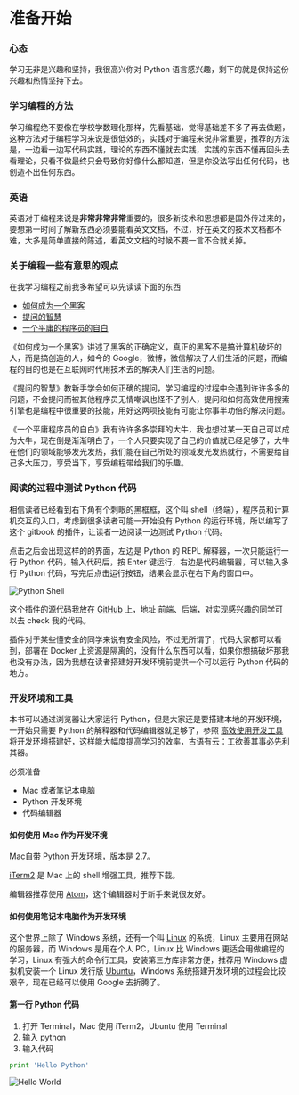 # 准备开始

### 心态
学习无非是兴趣和坚持，我很高兴你对 Python 语言感兴趣，剩下的就是保持这份兴趣和热情坚持下去。

### 学习编程的方法
学习编程绝不要像在学校学数理化那样，先看基础，觉得基础差不多了再去做题，这种方法对于编程学习来说是很低效的，实践对于编程来说非常重要，推荐的方法是，一边看一边写代码实践，理论的东西不懂就去实践，实践的东西不懂再回头去看理论，只看不做最终只会导致你好像什么都知道，但是你没法写出任何代码，也创造不出任何东西。

### 英语
英语对于编程来说是**非常非常非常**重要的，很多新技术和思想都是国外传过来的，要想第一时间了解新东西必须要能看英文文档，不过，好在英文的技术文档都不难，大多是简单直接的陈述，看英文文档的时候不要一言不合就关掉。

### 关于编程一些有意思的观点
在我学习编程之前我多希望可以先读读下面的东西
* [如何成为一个黑客](http://translations.readthedocs.io/en/latest/hacker_howto.html)
* [提问的智慧](https://github.com/ruby-china/How-To-Ask-Questions-The-Smart-Way/blob/master/README-zh_CN.md)
* [一个平庸的程序员的自白](http://www.techug.com/mediocre)

《如何成为一个黑客》讲述了黑客的正确定义，真正的黑客不是搞计算机破坏的人，而是搞创造的人，如今的 Google，微博，微信解决了人们生活的问题，而编程的目的也是在互联网时代用技术去的解决人们生活的问题。

《提问的智慧》教新手学会如何正确的提问，学习编程的过程中会遇到许许多多的问题，不会提问而被其他程序员无情嘲讽也怪不了别人，提问和如何高效使用搜索引擎也是编程中很重要的技能，用好这两项技能有可能让你事半功倍的解决问题。

《一个平庸程序员的自白》我有许许多多崇拜的大牛，我也想过某一天自己可以成为大牛，现在倒是渐渐明白了，一个人只要实现了自己的价值就已经足够了，大牛在他们的领域能够发光发热，我们能在自己所处的领域发光发热就行，不需要给自己多大压力，享受当下，享受编程带给我们的乐趣。

### 阅读的过程中测试 Python 代码
相信读者已经看到右下角有个刺眼的黑框框，这个叫 shell（终端），程序员和计算机交互的入口，考虑到很多读者可能一开始没有 Python 的运行环境，所以编写了这个 gitbook 的插件，让读者一边阅读一边测试 Python 代码。

点击之后会出现这样的的界面，左边是 Python 的 REPL 解释器，一次只能运行一行 Python 代码，输入代码后，按 Enter 键运行，右边是代码编辑器，可以输入多行 Python 代码，写完后点击运行按钮，结果会显示在右下角的窗口中。

![Python Shell](http://cdn.defcoding.com/43693141-0323-47B1-85C0-F11A9B6AB2CE.png)

这个插件的源代码我放在 [GitHub](https://github.com) 上，地址 [前端](https://github.com/runforever/gitbook-plugin-pyshell)、[后端](https://github.com/runforever/pyshell-server)，对实现感兴趣的同学可以去 check 我的代码。

插件对于某些懂安全的同学来说有安全风险，不过无所谓了，代码大家都可以看到，部署在 Docker 上资源是隔离的，没有什么东西可以看，如果你想搞破坏那我也没有办法，因为我想在读者搭建好开发环境前提供一个可以运行 Python 代码的地方。

### 开发环境和工具
本书可以通过浏览器让大家运行 Python，但是大家还是要搭建本地的开发环境，一开始只需要 Python 的解释器和代码编辑器就足够了，参照 [高效使用开发工具](../chapter-2/dev_tool.md) 将开发环境搭建好，这样能大幅度提高学习的效率，古语有云：工欲善其事必先利其器。

必须准备
* Mac 或者笔记本电脑
* Python 开发环境
* 代码编辑器

#### 如何使用 Mac 作为开发环境
Mac自带 Python 开发环境，版本是 2.7。

[iTerm2](https://www.iterm2.com) 是 Mac 上的 shell 增强工具，推荐下载。

编辑器推荐使用 [Atom](https://atom.io)，这个编辑器对于新手来说很友好。

#### 如何使用笔记本电脑作为开发环境
这个世界上除了 Windows 系统，还有一个叫 [Linux](https://zh.wikipedia.org/wiki/Linux) 的系统，Linux 主要用在网站的服务器，而 Windows 是用在个人 PC，Linux 比 Windows 更适合用做编程的学习，Linux 有强大的命令行工具，安装第三方库非常方便，推荐用 Windows 虚拟机安装一个 Linux 发行版 [Ubuntu](http://cn.ubuntu.com)，Windows 系统搭建开发环境的过程会比较艰辛，现在已经可以使用 Google 去折腾了。

#### 第一行 Python 代码
1. 打开 Terminal，Mac 使用 iTerm2，Ubuntu 使用 Terminal
2. 输入 python
3. 输入代码

``` python
print 'Hello Python'
```
![Hello World](http://cdn.defcoding.com/DA2138CE-2AA9-41A5-9BCF-B08C4FEF1EE5.png)
